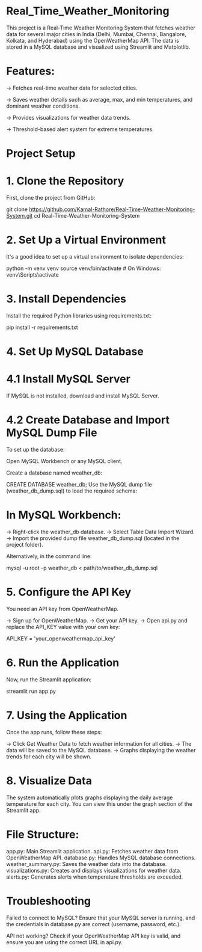 # Real_Time_Weather_Monitoring

This project is a Real-Time Weather Monitoring System that fetches weather data for several major cities in India (Delhi, Mumbai, Chennai, Bangalore, Kolkata, and Hyderabad) using the OpenWeatherMap API. The data is stored in a MySQL database and visualized using Streamlit and Matplotlib.

# Features:

-> Fetches real-time weather data for selected cities.

-> Saves weather details such as average, max, and min temperatures, and dominant weather conditions.

-> Provides visualizations for weather data trends.

-> Threshold-based alert system for extreme temperatures.

# Project Setup

# 1. Clone the Repository

First, clone the project from GitHub:

git clone https://github.com/Kamal-Rathore/Real-Time-Weather-Monitoring-System.git
cd Real-Time-Weather-Monitoring-System

# 2. Set Up a Virtual Environment

It's a good idea to set up a virtual environment to isolate dependencies:

python -m venv venv
source venv/bin/activate  # On Windows: venv\Scripts\activate

# 3. Install Dependencies

Install the required Python libraries using requirements.txt:

pip install -r requirements.txt

# 4. Set Up MySQL Database

# 4.1 Install MySQL Server

If MySQL is not installed, download and install MySQL Server.

# 4.2 Create Database and Import MySQL Dump File

To set up the database:

Open MySQL Workbench or any MySQL client.

Create a database named weather_db:

CREATE DATABASE weather_db;
Use the MySQL dump file (weather_db_dump.sql) to load the required schema:

# In MySQL Workbench:

-> Right-click the weather_db database.
-> Select Table Data Import Wizard.
-> Import the provided dump file weather_db_dump.sql (located in the project folder).

Alternatively, in the command line:

mysql -u root -p weather_db < path/to/weather_db_dump.sql

# 5. Configure the API Key

You need an API key from OpenWeatherMap.

-> Sign up for OpenWeatherMap.
-> Get your API key.
-> Open api.py and replace the API_KEY value with your own key:

API_KEY = 'your_openweathermap_api_key'

# 6. Run the Application

Now, run the Streamlit application:


streamlit run app.py

# 7. Using the Application

Once the app runs, follow these steps:

-> Click Get Weather Data to fetch weather information for all cities.
-> The data will be saved to the MySQL database.
-> Graphs displaying the weather trends for each city will be shown.

# 8. Visualize Data

The system automatically plots graphs displaying the daily average temperature for each city. You can view this under the graph section of the Streamlit app.

# File Structure:

app.py: Main Streamlit application.
api.py: Fetches weather data from OpenWeatherMap API.
database.py: Handles MySQL database connections.
weather_summary.py: Saves the weather data into the database.
visualizations.py: Creates and displays visualizations for weather data.
alerts.py: Generates alerts when temperature thresholds are exceeded.

# Troubleshooting

Failed to connect to MySQL?
Ensure that your MySQL server is running, and the credentials in database.py are correct (username, password, etc.).

API not working?
Check if your OpenWeatherMap API key is valid, and ensure you are using the correct URL in api.py.
